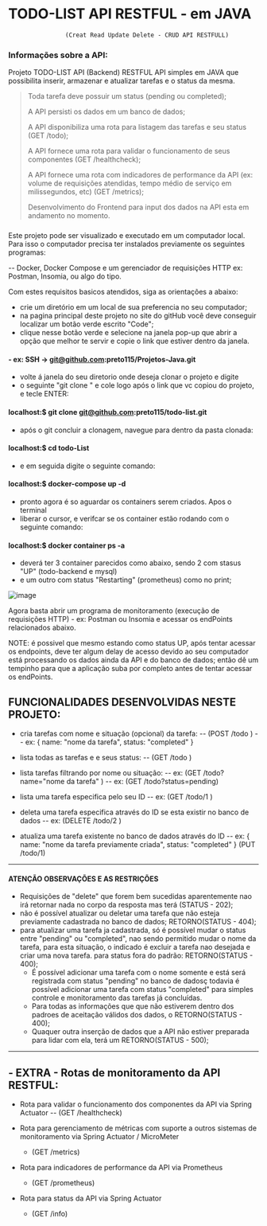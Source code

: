 
# 						TODO-LIST API RESTFUL - em JAVA
				 	(Creat Read Update Delete - CRUD API RESTFULL)

### Informações sobre a API:

Projeto TODO-LIST API (Backend) RESTFUL API simples em JAVA que possibilita inserir,  armazenar e atualizar tarefas e o status da mesma.
> Toda tarefa deve possuir um status (pending ou completed);
>
> A API persisti os dados em um banco de dados;
> 
> A API disponibiliza uma rota para listagem das tarefas e seu status (GET /todo);
> 
> A API fornece uma rota para validar o funcionamento de seus componentes (GET /healthcheck);
> 
> A API fornece uma rota com indicadores de performance da API (ex: volume de requisições atendidas,
> tempo médio de serviço em milissegundos, etc) (GET /metrics);
> 
> Desenvolvimento do Frontend para input dos dados na API esta em andamento no momento.
###
Este projeto pode ser visualizado e executado em um computador local. Para isso o computador precisa ter instalados previamente os seguintes programas: 
		
-- Docker, Docker Compose e um gerenciador de requisições HTTP ex: Postman, Insomia, ou algo do tipo.

Com estes requisitos basicos atendidos, siga as orientações a abaixo:

- crie um diretório em um local de sua preferencia no seu computador;
- na pagina principal deste projeto no site do gitHub você deve conseguir localizar um botão verde escrito "Code";
- clique nesse botão verde e selecione na janela pop-up que abrir a opção que melhor te servir e copie o link que estiver dentro da janela.

####	- ex: SSH ->  git@github.com:preto115/Projetos-Java.git

- volte á janela do seu diretorio onde deseja clonar  o projeto e digite 
- o seguinte "git clone " e cole logo após o link que vc copiou do projeto, e tecle ENTER:
			
####		localhost:$  git  clone  git@github.com:preto115/todo-list.git
			
- após o git concluir a clonagem, navegue para dentro da pasta clonada:
	
####		localhost:$ cd todo-List   		

-  e em seguida digite o seguinte comando:
		
####		localhost:$  docker-compose  up  -d
			
- pronto agora é so aguardar os containers serem criados. Apos o terminal 
- liberar o cursor, e verifcar se os container estão rodando com o seguinte comando:
		
####		localhost:$  docker container  ps  -a
			
- deverá ter 3 container parecidos como abaixo, sendo 2 com stasus "UP"  (todo-backend e mysql)
- e um outro com status "Restarting" (prometheus) como no print;

![image](https://user-images.githubusercontent.com/64562701/113464929-c02fba00-9406-11eb-8405-abf091c9eaba.png)

		 
Agora basta abrir um programa de monitoramento (execução de requisições HTTP) - ex: Postman ou Insomia e acessar os endPoints relacionados abaixo.

NOTE: é possivel que mesmo estando como status UP, após tentar acessar os endpoints, deve ter algum delay de acesso devido ao seu computador está processando os dados ainda da API e do banco de dados; então dê um tempinho para que a aplicação suba por completo antes de tentar acessar os endPoints.



## FUNCIONALIDADES  DESENVOLVIDAS NESTE PROJETO:


  - cria tarefas com nome e situação (opcional) da tarefa: -- (POST /todo )
    	-- ex: { name: "nome da tarefa", status: "completed" }
		
  - lista todas as tarefas e e seus status: -- (GET /todo )
	
  - lista tarefas filtrando por nome ou situação: 
    	-- ex: (GET /todo?name="nome da tarefa" ) 
	-- ex: (GET /todo?status=pending)
  
  - lista uma tarefa especifica pelo seu ID
    	-- ex: (GET /todo/1 )
	
  - deleta uma tarefa especifica através do ID se esta existir no banco de dados
    	-- ex: (DELETE /todo/2 )
	
  - atualiza uma tarefa existente no banco de dados através do ID 
  	-- ex: { name: "nome da tarefa previamente criada", status: "completed" } (PUT /todo/1) 

---

#### ATENÇÃO OBSERVAÇÕES E AS RESTRIÇÕES
  - Requisições de "delete" que forem bem sucedidas aparentemente nao irá retornar nada no corpo da resposta mas terá (STATUS - 202);
  - não é possível atualizar ou deletar uma tarefa que não esteja previamente cadastrada no banco de dados; RETORNO(STATUS - 404);
  - para atualizar uma tarefa ja cadastrada, só é possível mudar o status entre "pending" ou "completed", nao sendo permitido mudar o nome da tarefa, 
para esta situação, o indicado é excluir a tarefa nao desejada e criar uma nova tarefa. para status fora do padrão: 
RETORNO(STATUS - 400);
	- É possível adicionar uma tarefa com o nome somente e está será registrada com status "pending" no banco de dadosç todavia é possível adicionar uma tarefa com status "completed" para simples controle e monitoramento das tarefas já concluídas.
	- Para todas as informações que que não estiverem dentro dos padroes de aceitação válidos dos dados, o RETORNO(STATUS - 400);
	- Quaquer outra inserção de dados que a API não estiver preparada para lidar com ela, terá um RETORNO(STATUS - 500);

---

## - EXTRA - Rotas de monitoramento da API RESTFUL: 

  - Rota para validar o funcionamento dos componentes da API via Spring Actuator
    	-- (GET /healthcheck)
		
  - Rota para gerenciamento de métricas com suporte a outros sistemas de monitoramento via Spring Actuator / MicroMeter
    - (GET /metrics)
	
  - Rota para indicadores de performance da API via Prometheus
    - (GET /prometheus)

 - Rota para status da API via Spring Actuator
    - (GET /info)
